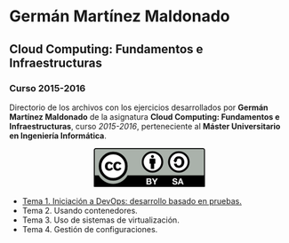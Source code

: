 # Germán Martínez Maldonado

## Cloud Computing: Fundamentos e Infraestructuras

### Curso 2015-2016

Directorio de los archivos con los ejercicios desarrollados por **Germán Martínez Maldonado** de la asignatura **Cloud Computing: Fundamentos e Infraestructuras**, curso *2015-2016*, perteneciente al **Máster Universitario en Ingeniería Informática**.

<p align="center">
<img src="by-sa.png" title="CC">
</p>

* [Tema 1. Iniciación a DevOps: desarrollo basado en pruebas.](tema_01/README.md)
* Tema 2. Usando contenedores.
* Tema 3. Uso de sistemas de virtualización.
* Tema 4. Gestión de configuraciones.
